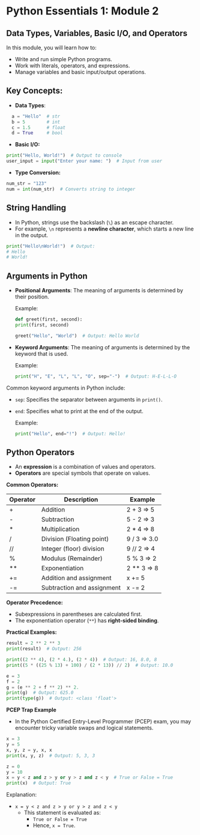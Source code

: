 # Python Essentials 1: Module 2


## Data Types, Variables, Basic I/O, and Operators

In this module, you will learn how to:
- Write and run simple Python programs.
- Work with literals, operators, and expressions.
- Manage variables and basic input/output operations.

## Key Concepts:
- **Data Types**:
```python
  a = "Hello"  # str
  b = 5        # int
  c = 1.5      # float
  d = True     # bool
```

- **Basic I/O:**
```python 
print("Hello, World!")  # Output to console
user_input = input("Enter your name: ")  # Input from user
```
- **Type Conversion:**
```python
num_str = "123"
num = int(num_str)  # Converts string to integer
```

## String Handling

- In Python, strings use the backslash (`\`) as an escape character.
- For example, `\n` represents a **newline character**, which starts a new line in the output.

```python
print("Hello\nWorld!")  # Output:
# Hello
# World!
```

## Arguments in Python 

-   **Positional Arguments**: The meaning of arguments is determined by their position.
    
    Example:

    ```python
    def greet(first, second):
    print(first, second)

    greet("Hello", "World")  # Output: Hello World
    ```

- **Keyword Arguments**: The meaning of arguments is determined by the keyword that is used.

  Example:

  ```python
  print("H", "E", "L", "L", "O", sep="-")  # Output: H-E-L-L-O
  ```
Common keyword arguments in Python include:

-   `sep`: Specifies the separator between arguments in `print()`.
-   `end`: Specifies what to print at the end of the output.

    Example:

    ```python
    print("Hello", end="!")  # Output: Hello!
    ```

## Python Operators

-   An **expression** is a combination of values and operators.
-   **Operators** are special symbols that operate on values.

**Common Operators:**

| Operator | Description                  | Example         |
|----------|------------------------------|-----------------|
| +        | Addition                     | 2 + 3 => 5      |
| -        | Subtraction                  | 5 - 2 => 3      |
| *        | Multiplication               | 2 * 4 => 8      |
| /        | Division (Floating point)     | 9 / 3 => 3.0    |
| //       | Integer (floor) division      | 9 // 2 => 4     |
| %        | Modulus (Remainder)           | 5 % 3 => 2      |
| **       | Exponentiation               | 2 ** 3 => 8     |
| +=       | Addition and assignment       | x += 5          |
| -=       | Subtraction and assignment    | x -= 2          |


**Operator Precedence:**

  -   Subexpressions in parentheses are calculated first.
  -   The exponentiation operator (`**`) has **right-sided binding**.

**Practical Examples:**
  ```python
  result = 2 ** 2 ** 3
  print(result)  # Output: 256
  ``` 
  ```python
  print((2 ** 4), (2 * 4.), (2 * 4))  # Output: 16, 8.0, 8
  print((5 * ((25 % 13) + 100) / (2 * 13)) // 2)  # Output: 10.0

  e = 3
  f = 2
  g = (e ** 2 + f ** 2) ** 2.
  print(g)  # Output: 625.0
  print(type(g))  # Output: <class 'float'>
  ```

  **PCEP Trap Example**

  -   In the Python Certified Entry-Level Programmer (PCEP) exam, you may encounter tricky variable swaps and logical statements.

  ```python
  x = 3
  y = 5
  x, y, z = y, x, x
  print(x, y, z)  # Output: 5, 3, 3

  z = 0
  y = 10
  x = y < z and z > y or y > z and z < y  # True or False = True
  print(x)  # Output: True
  ```
  Explanation:

  -   `x = y < z and z > y or y > z and z < y`
      -   This statement is evaluated as:
          -   `True or False = True`
          -   Hence, `x = True`.